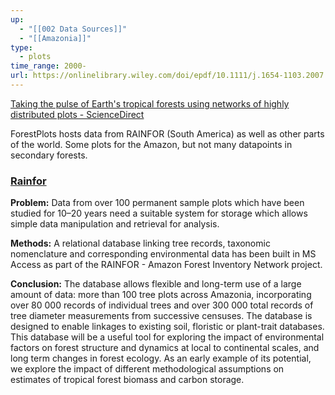 ```yaml
---
up:
  - "[[002 Data Sources]]"
  - "[[Amazonia]]"
type:
  - plots
time_range: 2000-
url: https://onlinelibrary.wiley.com/doi/epdf/10.1111/j.1654-1103.2007.tb02568.x
---
```

[Taking the pulse of Earth's tropical forests using networks of highly distributed plots - ScienceDirect](https://www.sciencedirect.com/science/article/pii/S0006320720309071?fr=RR-2&ref=pdf_download&rr=76fc3ce65d7e0122)

ForestPlots hosts data from RAINFOR (South America) as well as other parts of the world.
Some plots for the Amazon, but not many datapoints in secondary forests.

### [Rainfor](https://rainfor.org/en/)
**Problem:** Data from over 100 permanent sample plots which have been studied for 10–20 years need a suitable system for storage which allows simple data manipulation and retrieval for analysis.

**Methods:** A relational database linking tree records, taxonomic nomenclature and corresponding environmental data has been built in MS Access as part of the RAINFOR - Amazon Forest Inventory Network project.

**Conclusion:** The database allows flexible and long-term use of a large amount of data: more than 100 tree plots across Amazonia, incorporating over 80 000 records of individual trees and over 300 000 total records of tree diameter measurements from successive censuses. The database is designed to enable linkages to existing soil, floristic or plant-trait databases. This database will be a useful tool for exploring the impact of environmental factors on forest structure and dynamics at local to continental scales, and long term changes in forest ecology. As an early example of its potential, we explore the impact of different methodological assumptions on estimates of tropical forest biomass and carbon storage.